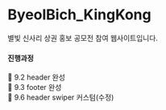 # ByeolBich_KingKong
별빛 신사리 상권 홍보 공모전 참여 웹사이트입니다.

#### 진행과정
🌱 9.2 header 완성</br>
🌱 9.3 footer 완성</br>
🌱 9.6 header swiper 커스텀(수정)</br>

